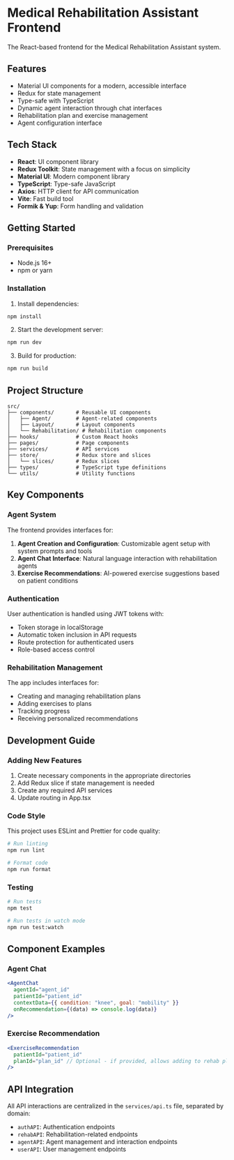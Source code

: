 # Medical Rehabilitation Assistant Frontend

The React-based frontend for the Medical Rehabilitation Assistant system.

## Features

- Material UI components for a modern, accessible interface
- Redux for state management
- Type-safe with TypeScript
- Dynamic agent interaction through chat interfaces
- Rehabilitation plan and exercise management
- Agent configuration interface

## Tech Stack

- **React**: UI component library
- **Redux Toolkit**: State management with a focus on simplicity
- **Material UI**: Modern component library
- **TypeScript**: Type-safe JavaScript
- **Axios**: HTTP client for API communication
- **Vite**: Fast build tool
- **Formik & Yup**: Form handling and validation

## Getting Started

### Prerequisites

- Node.js 16+
- npm or yarn

### Installation

1. Install dependencies:
```bash
npm install
```

2. Start the development server:
```bash
npm run dev
```

3. Build for production:
```bash
npm run build
```

## Project Structure

```
src/
├── components/       # Reusable UI components
│   ├── Agent/        # Agent-related components
│   ├── Layout/       # Layout components
│   └── Rehabilitation/ # Rehabilitation components
├── hooks/            # Custom React hooks
├── pages/            # Page components
├── services/         # API services
├── store/            # Redux store and slices
│   └── slices/       # Redux slices
├── types/            # TypeScript type definitions
└── utils/            # Utility functions
```

## Key Components

### Agent System

The frontend provides interfaces for:

1. **Agent Creation and Configuration**: Customizable agent setup with system prompts and tools
2. **Agent Chat Interface**: Natural language interaction with rehabilitation agents
3. **Exercise Recommendations**: AI-powered exercise suggestions based on patient conditions

### Authentication

User authentication is handled using JWT tokens with:

- Token storage in localStorage
- Automatic token inclusion in API requests
- Route protection for authenticated users
- Role-based access control

### Rehabilitation Management

The app includes interfaces for:

- Creating and managing rehabilitation plans
- Adding exercises to plans
- Tracking progress
- Receiving personalized recommendations

## Development Guide

### Adding New Features

1. Create necessary components in the appropriate directories
2. Add Redux slice if state management is needed
3. Create any required API services
4. Update routing in App.tsx

### Code Style

This project uses ESLint and Prettier for code quality:

```bash
# Run linting
npm run lint

# Format code
npm run format
```

### Testing

```bash
# Run tests
npm test

# Run tests in watch mode
npm run test:watch
```

## Component Examples

### Agent Chat

```jsx
<AgentChat 
  agentId="agent_id" 
  patientId="patient_id"
  contextData={{ condition: "knee", goal: "mobility" }}
  onRecommendation={(data) => console.log(data)}
/>
```

### Exercise Recommendation

```jsx
<ExerciseRecommendation
  patientId="patient_id"
  planId="plan_id" // Optional - if provided, allows adding to rehab plan
/>
```

## API Integration

All API interactions are centralized in the `services/api.ts` file, separated by domain:

- `authAPI`: Authentication endpoints
- `rehabAPI`: Rehabilitation-related endpoints
- `agentAPI`: Agent management and interaction endpoints
- `userAPI`: User management endpoints
